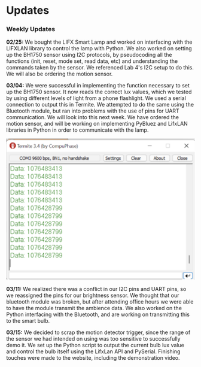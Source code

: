 # Updates

### Weekly Updates
**02/25:**
We bought the LIFX Smart Lamp and worked on interfacing with the LIFXLAN library to control the lamp with Python. We also worked on setting up the BH1750 sensor using I2C protocols, by pseudocoding all the functions (init, reset, mode set, read data, etc) and understanding the commands taken by the sensor. We referenced Lab 4's I2C setup to do this. We will also be ordering the motion sensor.

**03/04:**
We were successful in implementing the function necessary to set up the BH1750 sensor. It now reads the correct lux values, which we tested by using different levels of light from a phone flashlight. We used a serial connection to output this in Termite. We attempted to do the same using the Bluetooth module, but ran into problems with the use of pins for UART communication. We will look into this next week. We have ordered the motion sensor, and will be working on implementing PyBluez and LifxLAN libraries in Python in order to communicate with the lamp.

![Image](week2update.png)

**03/11:**
We realized there was a conflict in our I2C pins and UART pins, so we reassigned the pins for our brightness sensor. We thought that our bluetooth module was broken, but after attending office hours we were able to have the module transmit the ambience data. We also worked on the Python interfacing with the Bluetooth, and are working on transmitting this to the smart bulb.

**03/15:**
We decided to scrap the motion detector trigger, since the range of the sensor we had intended on using was too sensitive to successfully demo it. We set up the Python script to output the current bulb lux value and control the bulb itself using the LifxLan API and PySerial. Finishing touches were made to the website, including the demonstration video.
